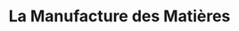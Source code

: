 ---
title: "La Manufacture des Matières"
url: /marseille/la-manufacture-des-matieres/
shop: artisanat
---